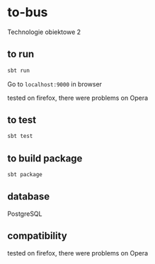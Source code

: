 # to-bus
Technologie obiektowe 2

## to run 

```bash
sbt run
```
Go to `localhost:9000` in browser

tested on firefox, there were problems on Opera

## to test

```bash
sbt test
```

## to build package

```bash
sbt package
```

## database 

PostgreSQL

## compatibility

tested on firefox, there were problems on Opera
